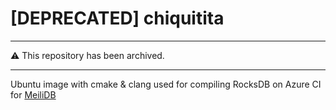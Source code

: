 # [DEPRECATED] chiquitita

---

⚠️ This repository has been archived.

---
Ubuntu image with cmake &amp; clang used for compiling RocksDB on Azure CI for [MeiliDB](https://github.com/meilisearch/MeiliDB)
